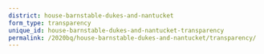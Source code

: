 ```yaml
---
district: house-barnstable-dukes-and-nantucket
form_type: transparency
unique_id: house-barnstable-dukes-and-nantucket-transparency
permalink: /2020bq/house-barnstable-dukes-and-nantucket/transparency/
---
```


